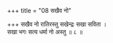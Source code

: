 +++
title = "08 सखैव नो"

+++
सखैव नो रातिरस्तु सखेन्द्रः सखा सविता ।  
सखा भगः सत्य धर्मा नो अस्तु ॥ ८ ॥